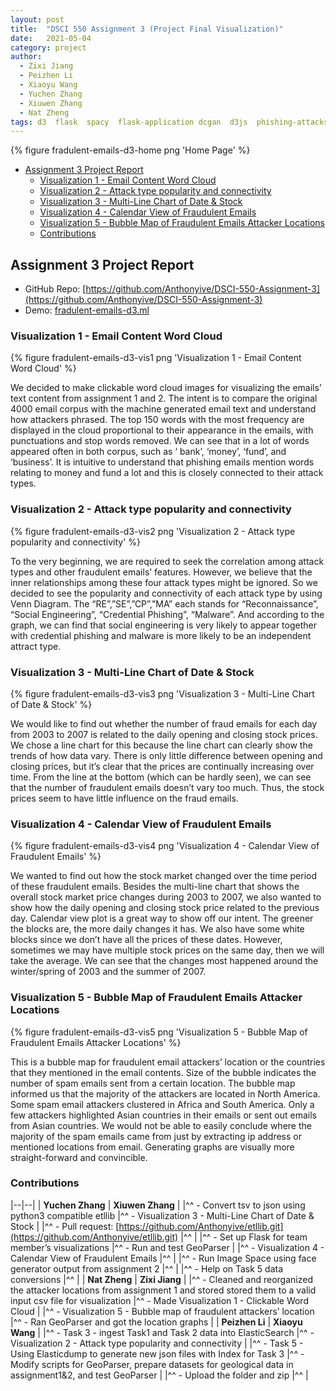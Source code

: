 ```yaml
---
layout: post
title:  "DSCI 550 Assignment 3 (Project Final Visualization)"
date:   2021-05-04
category: project
author: 
  - Zixi Jiang
  - Peizhen Li
  - Xiaoyu Wang
  - Yuchen Zhang
  - Xiuwen Zhang
  - Nat Zheng
tags: d3  flask  spacy  flask-application dcgan  d3js  phishing-attacks d3-visualization  phishing-detection gpt-2-simple natual-language-processing
---
```


{% figure fradulent-emails-d3-home png 'Home Page' %}

- [Assignment 3 Project Report](#assignment-3-project-report)
  - [Visualization 1 - Email Content Word Cloud](#visualization-1---email-content-word-cloud)
  - [Visualization 2 - Attack type popularity and connectivity](#visualization-2---attack-type-popularity-and-connectivity)
  - [Visualization 3 - Multi-Line Chart of Date & Stock](#visualization-3---multi-line-chart-of-date--stock)
  - [Visualization 4 - Calendar View of Fraudulent Emails](#visualization-4---calendar-view-of-fraudulent-emails)
  - [Visualization 5 - Bubble Map of Fraudulent Emails Attacker Locations](#visualization-5---bubble-map-of-fraudulent-emails-attacker-locations)
  - [Contributions](#contributions)

## Assignment 3 Project Report

- GitHub Repo: [https://github.com/Anthonyive/DSCI-550-Assignment-3](https://github.com/Anthonyive/DSCI-550-Assignment-3)
- Demo: [fradulent-emails-d3.ml](https://www.fradulent-emails-d3.ml)

### Visualization 1 - Email Content Word Cloud

{% figure fradulent-emails-d3-vis1 png 'Visualization 1 - Email Content Word Cloud' %}

We decided to make clickable word cloud images for visualizing the emails’ text content from assignment 1 and 2. The intent is to compare the original 4000 email corpus with the machine generated email text and understand how attackers phrased. The top 150 words with the most frequency are displayed in the cloud proportional to their appearance in the emails, with punctuations and stop words removed. We can see that in a lot of words appeared often in both corpus, such as ‘ bank’, ‘money’, ‘fund’, and ‘business’. It is intuitive to understand that phishing emails mention words relating to money and fund a lot and this is closely connected to their attack types. 

### Visualization 2 - Attack type popularity and connectivity

{% figure fradulent-emails-d3-vis2 png 'Visualization 2 - Attack type popularity and connectivity' %}

To the very beginning, we are required to seek the correlation among attack types and other fraudulent emails’ features. However, we believe that the inner relationships among these four attack types might be ignored. So we decided to see the popularity and connectivity of each attack type by using Venn Diagram. The “RE”,”SE”,”CP”,”MA” each stands for “Reconnaissance”, “Social Engineering”, “Credential Phishing”, “Malware”. And according to the graph, we can find that social engineering is very likely to appear together with credential phishing and malware is more likely to be an independent attract type. 

### Visualization 3 - Multi-Line Chart of Date & Stock

{% figure fradulent-emails-d3-vis3 png 'Visualization 3 - Multi-Line Chart of Date & Stock' %}

We would like to find out whether the number of fraud emails for each day from 2003 to 2007 is related to the daily opening and closing stock prices. We chose a line chart for this because the line chart can clearly show the trends of how data vary. There is only little difference between opening and closing prices, but it’s clear that the prices are continually increasing over time. From the line at the bottom (which can be hardly seen), we can see that the number of fraudulent emails doesn’t vary too much. Thus, the stock prices seem to have little influence on the fraud emails. 

### Visualization 4 - Calendar View of Fraudulent Emails

{% figure fradulent-emails-d3-vis4 png 'Visualization 4 - Calendar View of Fraudulent Emails' %}

We wanted to find out how the stock market changed over the time period of these fraudulent emails. Besides the multi-line chart that shows the overall stock market price changes during 2003 to 2007, we also wanted to show how the daily opening and closing stock price related to the previous day. Calendar view plot is a great way to show off our intent. The greener the blocks are, the more daily changes it has. We also have some white blocks since we don’t have all the prices of these dates. However, sometimes we may have multiple stock prices on the same day, then we will take the average. We can see that the changes most happened around the winter/spring of 2003 and the summer of 2007.

### Visualization 5 - Bubble Map of Fraudulent Emails Attacker Locations

{% figure fradulent-emails-d3-vis5 png 'Visualization 5 - Bubble Map of Fraudulent Emails Attacker Locations' %}

This is a bubble map for fraudulent email attackers’ location or the countries that they mentioned in the email contents. Size of the bubble indicates the number of spam emails sent from a certain location.  The bubble map informed us that the majority of the attackers are located in North America. Some spam email attackers clustered in Africa and South America. Only a few attackers highlighted Asian countries in their emails or sent out emails from Asian countries. We would not be able to easily conclude where the majority of the spam emails came from just by extracting ip address or mentioned locations from email. Generating graphs are visually more straight-forward and convincible.

### Contributions

|--|--|
| **Yuchen Zhang**                                                                    | **Xiuwen Zhang**                            |
|^^ - Convert tsv to json using python3 compatible etllib                         |^^ - Visualization 3 - Multi-Line Chart of Date & Stock                   |
|^^     - Pull request: [https://github.com/Anthonyive/etllib.git](https://github.com/Anthonyive/etllib.git)                    |^^     |
|^^ - Set up Flask for team member’s visualizations                               |^^ - Run and test GeoParser              |
|^^ - Visualization 4 - Calendar View of Fraudulent Emails                        |^^                                       |
|^^ - Run Image Space using face generator output from assignment 2               |^^                                       |
|^^ - Help on Task 5 data conversions                                             |^^                                       |
| **Nat Zheng**                                                                       | **Zixi Jiang**                              |
|^^ - Cleaned and reorganized the attacker locations from assignment 1 and stored stored them to a valid input csv file for visualization |^^ - Made Visualization 1 - Clickable Word Cloud | 
|^^ - Visualization 5 - Bubble map of fraudulent attackers’ location                                                             |^^ - Ran GeoParser and got the location graphs                 |
| **Peizhen Li**                                                                      | **Xiaoyu Wang**                             |
|^^ - Task 3 - ingest Task1 and Task 2 data into ElasticSearch                    |^^ - Visualization 2 - Attack type popularity and connectivity |
|^^ - Task 5 - Using Elasticdump to generate new json files with Index for Task 3 |^^ - Modify scripts for GeoParser, prepare datasets for geological data in assignment1&2, and test GeoParser |
|^^ - Upload the folder and zip                                                   |^^   |

